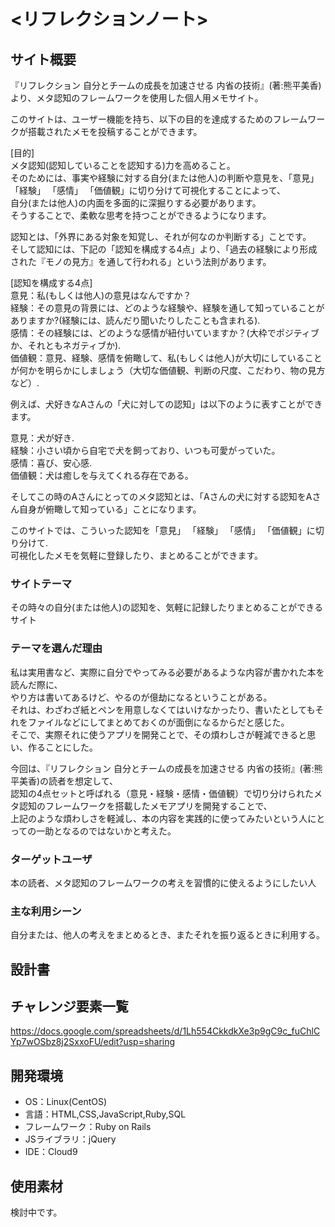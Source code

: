 # <リフレクションノート>

## サイト概要
『リフレクション 自分とチームの成長を加速させる 内省の技術』(著:熊平美香)より、メタ認知のフレームワークを使用した個人用メモサイト。

このサイトは、ユーザー機能を持ち、以下の目的を達成するためのフレームワークが搭載されたメモを投稿することができます。

[目的]  
メタ認知(認知していることを認知する)力を高めること。  
そのためには、事実や経験に対する自分(または他人)の判断や意見を、「意見」 「経験」 「感情」 「価値観」に切り分けて可視化することによって、  
自分(または他人)の内面を多面的に深掘りする必要があります。  
そうすることで、柔軟な思考を持つことができるようになります。  


認知とは、「外界にある対象を知覚し、それが何なのか判断する」ことです。  
そして認知には、下記の「認知を構成する4点」より、「過去の経験により形成された『モノの見方』を通して行われる」という法則があります。  

[認知を構成する4点]  
意見：私(もしくは他人)の意見はなんですか？  
経験：その意見の背景には、どのような経験や、経験を通して知っていることがありますか?(経験には、読んだり聞いたりしたことも含まれる).  
感情：その経験には、どのような感情が紐付いていますか？(大枠でポジティブか、それともネガティブか).  
価値観：意見、経験、感情を俯瞰して、私(もしくは他人)が大切にしていることが何かを明らかにしましょう（大切な価値観、判断の尺度、こだわり、物の見方など）.  


例えば、犬好きなAさんの「犬に対しての認知」は以下のように表すことができます。  

意見：犬が好き.  
経験：小さい頃から自宅で犬を飼っており、いつも可愛がっていた。  
感情：喜び、安心感.  
価値観：犬は癒しを与えてくれる存在である。  

そしてこの時のAさんにとってのメタ認知とは、「Aさんの犬に対する認知をAさん自身が俯瞰して知っている」ことになります。  


このサイトでは、こういった認知を「意見」 「経験」 「感情」 「価値観」に切り分けて.  
可視化したメモを気軽に登録したり、まとめることができます。  


### サイトテーマ
その時々の自分(または他人)の認知を、気軽に記録したりまとめることができるサイト


### テーマを選んだ理由
私は実用書など、実際に自分でやってみる必要があるような内容が書かれた本を読んだ際に、  
やり方は書いてあるけど、やるのが億劫になるということがある。  
それは、わざわざ紙とペンを用意しなくてはいけなかったり、書いたとしてもそれをファイルなどにしてまとめておくのが面倒になるからだと感じた。  
そこで、実際それに使うアプリを開発ことで、その煩わしさが軽減できると思い、作ることにした。  

今回は、『リフレクション 自分とチームの成長を加速させる 内省の技術』(著:熊平美香)の読者を想定して、  
認知の4点セットと呼ばれる（意見・経験・感情・価値観）で切り分けられたメタ認知のフレームワークを搭載したメモアプリを開発することで、  
上記のような煩わしさを軽減し、本の内容を実践的に使ってみたいという人にとっての一助となるのではないかと考えた。  


### ターゲットユーザ
本の読者、メタ認知のフレームワークの考えを習慣的に使えるようにしたい人


### 主な利用シーン
自分または、他人の考えをまとめるとき、またそれを振り返るときに利用する。


## 設計書

## チャレンジ要素一覧

https://docs.google.com/spreadsheets/d/1Lh554CkkdkXe3p9gC9c_fuChlCYp7wOSbz8j2SxxoFU/edit?usp=sharing
## 開発環境
- OS：Linux(CentOS)
- 言語：HTML,CSS,JavaScript,Ruby,SQL
- フレームワーク：Ruby on Rails
- JSライブラリ：jQuery
- IDE：Cloud9

## 使用素材
検討中です。
